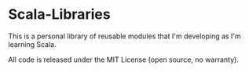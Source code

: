 Scala-Libraries
===============
This is a personal library of reusable modules that I'm developing as I'm learning Scala.

All code is released under the MIT License (open source, no warranty).